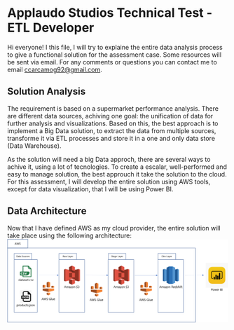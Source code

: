 # Applaudo Studios Technical Test - ETL Developer
Hi everyone! I this file, I will try to explaine the entire data analysis process to give a functional solution for the assessment case. Some resources will be sent via email. For any comments or questions you can contact me to email ccarcamog92@gmail.com.

## Solution Analysis
The requirement is based on a supermarket performance analysis. There are different data sources, achiving one goal: the unification of data for further analysis and visualizations. Based on this, the best approach is to implement a Big Data solution, to extract the data from multiple sources, transforme it via ETL processes and store it in a one and only data store (Data Warehouse).

As the solution will need a big Data approch, there are several ways to achive it, using a lot of tecnologies. To create a escalar, well-performed and easy to manage solution, the best approuch it take the solution to the cloud. For this assessment, I will develop the entire solution using AWS tools, except for data visualization, that I will be using Power BI.

## Data Architecture
Now that I have defined AWS as my cloud provider, the entire solution will take place using the following architecture:
![Data Architecture](/readme_img/arq.png)
